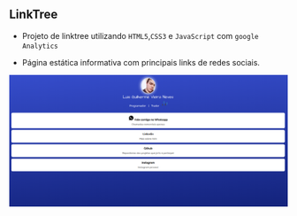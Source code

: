 ## LinkTree

*   Projeto de linktree utilizando `HTML5`,`CSS3` e `JavaScript` com `google Analytics`

*   Página estática informativa com principais links de redes sociais.

![](img/photoReadme.png)

